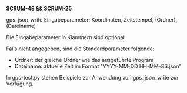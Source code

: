 **SCRUM-48 && SCRUM-25**

gps_json_write Eingabeparameter: Koordinaten, Zeitstempel, (Ordner), (Dateiname)

Die Eingabeparameter in Klammern sind optional.

Falls nicht angegeben, sind die Standardparameter folgende:
- Ordner: der gleiche Ordner wie das ausgeführte Program
- Dateiname: aktuelle Zeit im Format "YYYY-MM-DD HH-MM-SS.json"

In gps-test.py stehen Beispiele zur Anwendung von gps_json_write zur Verfügung.
